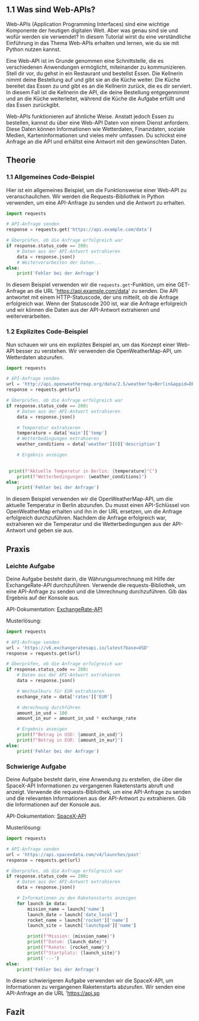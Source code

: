 ## 1.1 Was sind Web-APIs?

Web-APIs (Application Programming Interfaces) sind eine wichtige Komponente der heutigen digitalen Welt. Aber was genau sind sie und wofür werden sie verwendet? In diesem Tutorial wirst du eine verständliche Einführung in das Thema Web-APIs erhalten und lernen, wie du sie mit Python nutzen kannst.

Eine Web-API ist im Grunde genommen eine Schnittstelle, die es verschiedenen Anwendungen ermöglicht, miteinander zu kommunizieren. Stell dir vor, du gehst in ein Restaurant und bestellst Essen. Die Kellnerin nimmt deine Bestellung auf und gibt sie an die Küche weiter. Die Küche bereitet das Essen zu und gibt es an die Kellnerin zurück, die es dir serviert. In diesem Fall ist die Kellnerin die API, die deine Bestellung entgegennimmt und an die Küche weiterleitet, während die Küche die Aufgabe erfüllt und das Essen zurückgibt.

Web-APIs funktionieren auf ähnliche Weise. Anstatt jedoch Essen zu bestellen, kannst du über eine Web-API Daten von einem Dienst anfordern. Diese Daten können Informationen wie Wetterdaten, Finanzdaten, soziale Medien, Karteninformationen und vieles mehr umfassen. Du schickst eine Anfrage an die API und erhältst eine Antwort mit den gewünschten Daten.

## Theorie

### 1.1 Allgemeines Code-Beispiel

Hier ist ein allgemeines Beispiel, um die Funktionsweise einer Web-API zu veranschaulichen. Wir werden die Requests-Bibliothek in Python verwenden, um eine API-Anfrage zu senden und die Antwort zu erhalten.

```python
import requests

# API-Anfrage senden
response = requests.get('https://api.example.com/data')

# Überprüfen, ob die Anfrage erfolgreich war
if response.status_code == 200:
    # Daten aus der API-Antwort extrahieren
    data = response.json()
    # Weiterverarbeiten der Daten...
else:
    print('Fehler bei der Anfrage')
```

In diesem Beispiel verwenden wir die `requests.get`-Funktion, um eine GET-Anfrage an die URL 'https://api.example.com/data' zu senden. Die API antwortet mit einem HTTP-Statuscode, der uns mitteilt, ob die Anfrage erfolgreich war. Wenn der Statuscode 200 ist, war die Anfrage erfolgreich und wir können die Daten aus der API-Antwort extrahieren und weiterverarbeiten.

### 1.2 Explizites Code-Beispiel

Nun schauen wir uns ein explizites Beispiel an, um das Konzept einer Web-API besser zu verstehen. Wir verwenden die OpenWeatherMap-API, um Wetterdaten abzurufen.

```python
import requests

# API-Anfrage senden
url = 'http://api.openweathermap.org/data/2.5/weather?q=Berlin&appid=DEIN_API_SCHLÜSSEL'
response = requests.get(url)

# Überprüfen, ob die Anfrage erfolgreich war
if response.status_code == 200:
    # Daten aus der API-Antwort extrahieren
    data = response.json()

    # Temperatur extrahieren
    temperature = data['main']['temp']
    # Wetterbedingungen extrahieren
    weather_conditions = data['weather'][0]['description']

    # Ergebnis anzeigen
   

 print(f"Aktuelle Temperatur in Berlin: {temperature}°C")
    print(f"Wetterbedingungen: {weather_conditions}")
else:
    print('Fehler bei der Anfrage')
```

In diesem Beispiel verwenden wir die OpenWeatherMap-API, um die aktuelle Temperatur in Berlin abzurufen. Du musst einen API-Schlüssel von OpenWeatherMap erhalten und ihn in der URL ersetzen, um die Anfrage erfolgreich durchzuführen. Nachdem die Anfrage erfolgreich war, extrahieren wir die Temperatur und die Wetterbedingungen aus der API-Antwort und geben sie aus.

## Praxis

### Leichte Aufgabe

Deine Aufgabe besteht darin, die Währungsumrechnung mit Hilfe der ExchangeRate-API durchzuführen. Verwende die requests-Bibliothek, um eine API-Anfrage zu senden und die Umrechnung durchzuführen. Gib das Ergebnis auf der Konsole aus.

API-Dokumentation: [ExchangeRate-API](https://www.exchangerate-api.com/)

Musterlösung:

```python
import requests

# API-Anfrage senden
url = 'https://v6.exchangeratesapi.io/latest?base=USD'
response = requests.get(url)

# Überprüfen, ob die Anfrage erfolgreich war
if response.status_code == 200:
    # Daten aus der API-Antwort extrahieren
    data = response.json()

    # Wechselkurs für EUR extrahieren
    exchange_rate = data['rates']['EUR']

    # Umrechnung durchführen
    amount_in_usd = 100
    amount_in_eur = amount_in_usd * exchange_rate

    # Ergebnis anzeigen
    print(f"Betrag in USD: {amount_in_usd}")
    print(f"Betrag in EUR: {amount_in_eur}")
else:
    print('Fehler bei der Anfrage')
```

### Schwierige Aufgabe

Deine Aufgabe besteht darin, eine Anwendung zu erstellen, die über die SpaceX-API Informationen zu vergangenen Raketenstarts abruft und anzeigt. Verwende die requests-Bibliothek, um eine API-Anfrage zu senden und die relevanten Informationen aus der API-Antwort zu extrahieren. Gib die Informationen auf der Konsole aus.

API-Dokumentation: [SpaceX-API](https://docs.spacexdata.com/)

Musterlösung:

```python
import requests

# API-Anfrage senden
url = 'https://api.spacexdata.com/v4/launches/past'
response = requests.get(url)

# Überprüfen, ob die Anfrage erfolgreich war
if response.status_code == 200:
    # Daten aus der API-Antwort extrahieren
    data = response.json()

    # Informationen zu den Raketenstarts anzeigen
    for launch in data:
        mission_name = launch['name']
        launch_date = launch['date_local']
        rocket_name = launch['rocket']['name']
        launch_site = launch['launchpad']['name']

        print(f"Mission: {mission_name}")
        print(f"Datum: {launch_date}")
        print(f"Rakete: {rocket_name}")
        print(f"Startplatz: {launch_site}")
        print('---')
else:
    print('Fehler bei der Anfrage')
```

In dieser schwierigeren Aufgabe verwenden wir die SpaceX-API, um Informationen zu vergangenen Raketenstarts abzurufen. Wir senden eine API-Anfrage an die URL 'https://api.sp

## Fazit